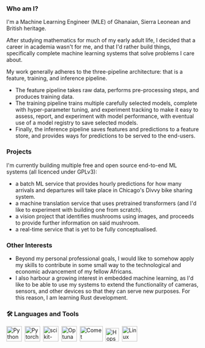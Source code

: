 ### Who am I?
I'm a Machine Learning Engineer (MLE) of Ghanaian, Sierra Leonean and British heritage. 

After studying mathematics for much of my early adult life, I decided that a career in academia wasn't for me, and that I'd rather build things, specifically complete machine learning systems that solve problems I care about. 

My work generally adheres to the three-pipeline architecture: that is a feature, training, and inference pipeline. 

- The feature pipeline takes raw data, performs pre-processing steps, and produces training data.
- The training pipeline trains multiple carefully selected models, complete with hyper-parameter tuning, and experiment tracking to make it easy to assess, report, and experiment with model performance, with eventual use of a model registry to save selected models.
- Finally, the inference pipeline saves features and predictions to a feature store, and provides ways for predictions to be served to the end-users.


### Projects
I'm currently building multiple free and open source end-to-end ML systems (all licenced under GPLv3):
  - a batch ML service that provides hourly predictions for how many arrivals and departures will take place in Chicago's Divvy bike sharing system.
  - a machine translation service that uses pretrained transformers (and I'd like to experiment with building one from scratch).
  - a vision project that identifies mushrooms using images, and proceeds to provide further information on said mushroom.
  - a real-time service that is yet to be fully conceptualised.

### Other Interests
- Beyond my personal professional goals, I would like to somehow apply my skills to contribute in some small way to the technological and economic advancement of my fellow Africans.
- I also harbour a growing interest in embedded machine learning, as I'd like to be able to use my systems to extend the functionality of cameras, sensors, and other devices so that they can serve new purposes. For this reason, I am learning Rust development.


### :hammer_and_wrench: Languages and Tools
  <img src="https://pluspng.com/img-png/python-logo-png-open-2000.png" title="Python" alt="Python" width="40" height="40"/>&nbsp;
    <img src="https://upload.wikimedia.org/wikipedia/commons/1/10/PyTorch_logo_icon.svg" title="Pytorch" alt="Pytorch" width="40" height="40"/>&nbsp; 
      <img src="https://external-content.duckduckgo.com/iu/?u=https%3A%2F%2Flogosdownload.com%2Flogo%2Fscikit-learn-logo-big.png&f=1&nofb=1&ipt=dc8109c7270108f1039f351c0c19e173c3f752eb44eb1b66c3559e7a6605ed06&ipo=images" title="scikit-learn" alt="scikit-learn" width="40" height="40"/>&nbsp; 
  <img src="https://avatars.githubusercontent.com/u/57251745?s=400&v=4" title="Optuna" alt="Optuna" width="40" height="40"/>&nbsp; 
  <img src="https://www.comet.com/images/logo_comet_light.png" title="CometML" alt="Comet" width="60" height="40"/>&nbsp; 
  <img src="https://uploads-ssl.webflow.com/618ceae2a430c960c6f6b19a/61a77bd7a2e4345dc9c999ba_Hopsworks%20Icon%20Green.png" title="Hopsworks" alt="Hopsworks" width="35" height="35"/>&nbsp; 
  <img src="https://vignette.wikia.nocookie.net/logopedia/images/0/04/Linux_logo.png/revision/latest?cb=20120814052336" title="Linux" alt="Linux" width="40" height="40"/>&nbsp;
</div>

